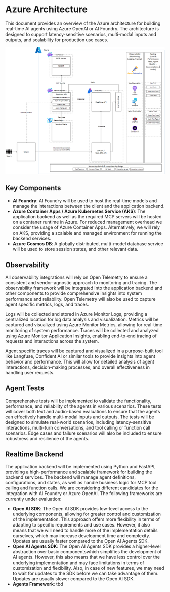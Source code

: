 # Azure Architecture

This document provides an overview of the Azure architecture for building real-time AI agents using Azure OpenAI or AI Foundry. The architecture is designed to support latency-sensitive scenarios, multi-modal inputs and outputs, and scalability for production use cases.

![Azure Architecture Diagram](/docs/images/architecture-azure.png)

## Key Components

- **AI Foundry**: AI Foundry will be used to host the real-time models and manage the interactions between the client and the application backend.
- **Azure Container Apps / Azure Kubernetes Service (AKS)**: The application backend as well as the required MCP servers will be hosted on a contaner runtime in Azure. For reduced management overhead we consider the usage of Azure Container Apps. Alternatively, we will rely on AKS, providing a scalable and managed environment for running the backend services.
- **Azure Cosmos DB**: A globally distributed, multi-model database service will be used to store session states, and other relevant data.

## Observability

All observability integrations will rely on Open Telemetry to ensure a consistent and vendor-agnostic approach to monitoring and tracing. The observability framework will be integrated into the application backend and other components to provide comprehensive insights into system performance and reliability. Open Telemetry will also be used to capture agent specific metrics, logs, and traces.

Logs will be collected and stored in Azure Monitor Logs, providing a centralized location for log data analysis and visualization. Metrics will be captured and visualized using Azure Monitor Metrics, allowing for real-time monitoring of system performance. Traces will be collected and analyzed using Azure Monitor Application Insights, enabling end-to-end tracing of requests and interactions across the system.

Agent specific traces will be captured and visualized in a purpose-built tool like Langfuse, Confident AI or similar tools to provide insights into agent behavior and performance. This will allow for detailed analysis of agent interactions, decision-making processes, and overall effectiveness in handling user requests.

## Agent Tests

Comprehensive tests will be implemented to validate the functionality, performance, and reliability of the agents in various scenarios. These tests will cover both text and audio-based evaluations to ensure that the agents can effectively handle multi-modal inputs and outputs. The tests will be designed to simulate real-world scenarios, including latency-sensitive interactions, multi-turn conversations, and tool calling or function call scenarios. Edge cases and failure scenarios will also be included to ensure robustness and resilience of the agents.

## Realtime Backend

The application backend will be implemented using Python and FastAPI, providing a high-performance and scalable framework for building the backend services. The backend will manage agent definitions, configurations, and states, as well as handle business logic for MCP tool calling and function calls. We are considering different candidates for the integration with AI Foundry or Azure OpenAI. The following frameworks are currently under evaluation:

- **Open AI SDK**: The Open AI SDK provides low-level access to the underlying components, allowing for greater control and customization of the implementation. This approach offers more flexibility in terms of adapting to specific requirements and use cases. However, it also means that we will need to handle more of the implementation details ourselves, which may increase development time and complexity. Updates are usually faster compared to the Open AI Agents SDK.
- **Open AI Agents SDK**: The Open AI Agents SDK provides a higher-level abstraction over basic componentswhich simplifies the development of AI agents. However, this also means that we have less control over the underlying implementation and may face limitations in terms of customization and flexibility. Also, in case of new features, we may need to wait for updates to the SDK before we can take advantage of them. Updates are usually slower compared to the Open AI SDK.
- **Agents Framework**: tbd
